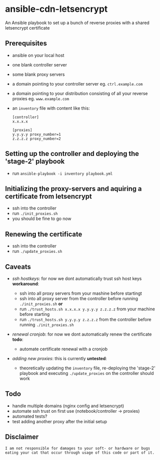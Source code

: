 # ansible-cdn-letsencrypt

An Ansible playbook to set up a bunch of reverse proxies with a shared letsencrypt certificate

## Prerequisites

* ansible on your local host
* one blank controller server
* some blank proxy servers
* a domain pointing to your controller server eg. `ctrl.example.com`
* a domain pointing to your distribution consisting of all your reverse proxies eg. `www.example.com`

* an `inventory` file with content like this:
    ```
    [controller]
    x.x.x.x

    [proxies]
    y.y.y.y proxy_number=1
    z.z.z.z proxy_number=2
    ```


## Setting up the controller and deploying the 'stage-2' playbook

* run `ansible-playbook -i inventory playbook.yml`


## Initializing the proxy-servers and aquiring a certificate from letsencrypt

* ssh into the controller
* run `./init_proxies.sh`
* you should be fine to go now


## Renewing the certificate

* ssh into the controller
* run `./update_proxies.sh`


## Caveats

* *ssh hostkeys*: for now we dont automatically trust ssh host keys **workaround**:
    * ssh into all proxy servers from your mashine before startingt
    * ssh into all proxy server from the controller before running `./init_proxies.sh`
    **or**
    * run `./trust_hosts.sh x.x.x.x y.y.y.y z.z.z.z` from your machine before starting
    * run `./trust_hosts.sh y.y.y.y z.z.z.z` from the controller before running `./init_proxies.sh`

* *renewal cronjob*: for now we dont automatically renew the certificate **todo**:
    * automate certificate renewal with a cronjob

* *adding new proxies*: this is currently **untested**:
    * theoretically updating the `inventory` file, re-deploying the 'stage-2' playbook and executing `./update_proxies` on the controller should work


## Todo

* handle multiple domains (nginx config and letsencrypt)
* automate ssh trust on first use (notebook/controller -> proxies)
* automated tests?
* test adding another proxy after the initial setup

## Disclaimer

```
I am not responsible for damages to your soft- or hardware or bugs eating your cat that occur through usage of this code or part of it.
```
